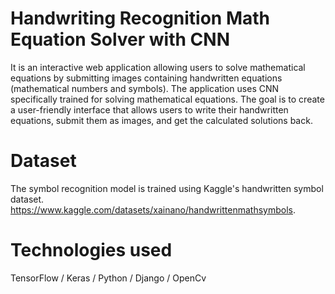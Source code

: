 
# Handwriting Recognition Math Equation Solver with CNN
It is an interactive web application allowing users to solve mathematical equations by submitting images containing handwritten equations (mathematical numbers and symbols). The application uses CNN specifically trained for solving mathematical equations.
The goal is to create a user-friendly interface that allows users to write their handwritten equations, submit them as images, and get the calculated solutions back.

# Dataset
The symbol recognition model is trained using Kaggle's handwritten symbol dataset.
https://www.kaggle.com/datasets/xainano/handwrittenmathsymbols.

# Technologies used
   TensorFlow / Keras / Python / Django / OpenCv




